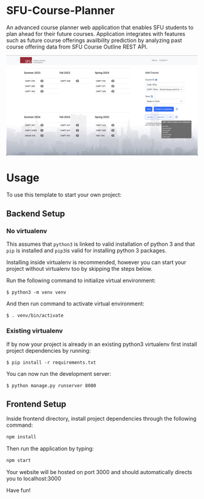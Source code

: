 # SFU-Course-Planner

An advanced course planner web application that enables SFU students to plan ahead for their future courses. Application integrates with features such as future course offerings availbility prediction by analyzing past course offering data from SFU Course Outline REST API.

![FOTP](./frontend/src/assets/demo3.png)

# Usage

To use this template to start your own project:

## Backend Setup
      
### No virtualenv

This assumes that `python3` is linked to valid installation of python 3 and that `pip` is installed and `pip3`is valid
for installing python 3 packages.

Installing inside virtualenv is recommended, however you can start your project without virtualenv too by skipping the steps below.

Run the following command to initialize virtual environment:

    $ python3 -m venv venv
    
And then run command to activate virtual environment:

    $ . venv/bin/activate
    
### Existing virtualenv

If by now your project is already in an existing python3 virtualenv first install project dependencies by running:

    $ pip install -r requirements.txt
    
You can now run the development server:

    $ python manage.py runserver 8080
    
## Frontend Setup

Inside frontend directory, install project dependencies through the following command:

```bash
npm install
```

Then run the application by typing: 

```bash
npm start
```

Your website will be hosted on port 3000 and should automatically directs you to localhost:3000 

Have fun!
